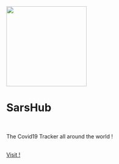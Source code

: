 <img src="https://github.com/onlymachiavelli/SarsHub/blob/main/public/1.png" width="210"/>
<br/>
<h1 color="red">SarsHub</h1>
<br/>
<p>The Covid19 Tracker all around the world !</p>
<br/>
<a href="https://sarshub.vercel.app/">Visit !</a>
